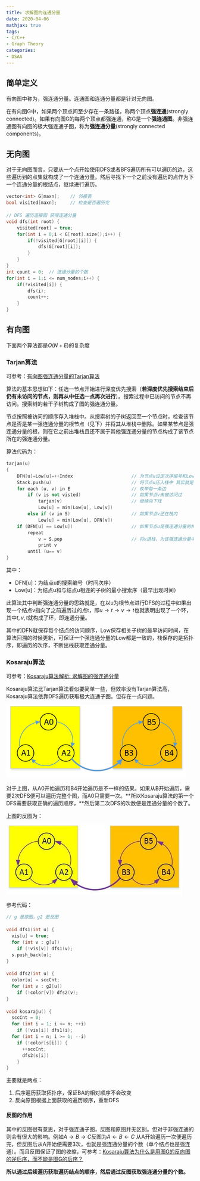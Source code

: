 ```yaml
---
title: 求解图的连通分量
date: 2020-04-06
mathjax: true
tags:
- C/C++
- Graph Theory
categories:
- DSAA
---
```


## 简单定义

有向图中称为，强连通分量。连通图和连通分量都是针对无向图。

在有向图G中，如果两个顶点间至少存在一条路径，称两个顶点**强连通**(strongly connected)。如果有向图G的每两个顶点都强连通，称G是一个**强连通图**。非强连通图有向图的极大强连通子图，称为**强连通分量**(strongly connected components)。

<!-- more -->

## 无向图

对于无向图而言，只要从一个点开始使用DFS或者BFS遍历所有可以遍历的边，这些遍历到的点集就构成了一个连通分量。然后寻找下一个之前没有遍历的点作为下一个连通分量的根结点，继续进行遍历。

```cpp
vector<int> G[maxn];    // 邻接表
bool visited[maxn];     // 检查是否遍历完

// DFS 遍历连接图 获得连通分量
void dfs(int root) {
    visited[root] = true;
    for(int i = 0;i < G[root].size();i++) {
        if(!visited[G[root][i]]) {
            dfs(G[root][i]);
        }
    }
}
int count = 0;	// 连通分量的个数
for(int i = 1;i <= num_nodes;i++) {
    if(!visited[i]) {
        dfs(i);
        count++;
    }
}
```

## 有向图

下面两个算法都是$O(N+E)$的复杂度

### Tarjan算法

可参考：[有向图强连通分量的Tarjan算法](https://www.byvoid.com/zhs/blog/scc-tarjan)

算法的基本思想如下：任选一节点开始进行深度优先搜索（**若深度优先搜索结束后仍有未访问的节点，则再从中任选一点再次进行**）。搜索过程中已访问的节点不再访问。搜索树的若干子树构成了图的强连通分量。

节点按照被访问的顺序存入堆栈中。从搜索树的子树返回至一个节点时，检查该节点是否是某一强连通分量的根节点（见下）并将其从堆栈中删除。如果某节点是强连通分量的根，则在它之前出堆栈且还不属于其他强连通分量的节点构成了该节点所在的强连通分量。

算法代码为：

```cpp
tarjan(u)
{
    DFN[u]=Low[u]=++Index                      // 为节点u设定次序编号和Low初值
    Stack.push(u)                              // 将节点u压入栈中 其实就是保存拓扑序
    for each (u, v) in E                       // 枚举每一条边
        if (v is not visted)                   // 如果节点v未被访问过
            tarjan(v)                          // 继续向下找
            Low[u] = min(Low[u], Low[v])
        else if (v in S)                       // 如果节点v还在栈内
            Low[u] = min(Low[u], DFN[v])
    if (DFN[u] == Low[u])                      // 如果节点u是强连通分量的根
        repeat
            v = S.pop                          // 将v退栈，为该强连通分量中一个顶点
            print v
        until (u== v)
}
```

其中：

- DFN[u]：为结点u的搜索编号（时间次序）
- Low[u]：为结点u和与结点u相连的子树的最小搜索序（最早出现时间）

此算法其中判断强连通分量的思路就是，在以u为根节点进行DFS的过程中如果出现一个结点v指向了之前遍历过的点t，即$u \rightarrow t \rightarrow v \rightarrow t$也就表明出现了一个环，其中$t,v,t$就构成了环，即连通分量。

其中的DFN就保存每个结点的访问顺序，Low保存相关子树的最早访问时间，在算法回溯的时候更新，可保证一个强连通分量的Low都是一致的，栈保存的是拓扑序，即遍历的次序，不断出栈获取连通分量。

### Kosaraju算法

可参考：[Kosaraju算法解析: 求解图的强连通分量](https://www.cnblogs.com/nullzx/p/6437926.html)

Kosaraju算法比Tarjan算法看似要简单一些，但效率没有Tarjan算法高，Kosaraju算法依靠DFS遍历获取极大连通子图。但存在一点问题。

![](\assets\ArticleImg\2020\connected-components-1.png)

对于上图，从A0开始遍历和B4开始遍历是不一样的结果。如果从B开始遍历，需要2次DFS便可以遍历完整个图，而A0只需要一次。**所以Kosaraju算法的第一个DFS需要获取正确的遍历顺序，**然后第二次DFS的次数便是连通分量的个数了。

上图的反图为：

![](\assets\ArticleImg\2020\connected-components-2.jpg)

参考代码：

```cpp
// g 是原图，g2 是反图

void dfs1(int u) {
  vis[u] = true;
  for (int v : g[u])
    if (!vis[v]) dfs1(v);
  s.push_back(u);
}

void dfs2(int u) {
  color[u] = sccCnt;
  for (int v : g2[u])
    if (!color[v]) dfs2(v);
}

void kosaraju() {
  sccCnt = 0;
  for (int i = 1; i <= n; ++i)
    if (!vis[i]) dfs1(i);
  for (int i = n; i >= 1; --i)
    if (!color[s[i]]) {
      ++sccCnt;
      dfs2(s[i])
    }
}
```

主要就是两点：

1. 后序遍历获取拓扑序，保证BA的相对顺序不会改变
2. 反向原图根据上面获取的遍历顺序，重新DFS

#### 反图的作用

其中的反图很有意思，对于强连通子图，反图和原图并无区别。但对于非强连通的则会有很大的影响。例如$A \rightarrow B \rightarrow C$反图为$A \leftarrow B \leftarrow C$ 从A开始遍历一次便遍历完，但反图后从A开始便需要3次，也就是强连通分量的个数（单个结点也是强连通）。而且反图保证了图的收缩，可参考：[Kosaraju算法为什么是用图G的反向图的逆后序，而不能是图G的后序？](https://www.zhihu.com/question/265266923/answer/912239192)

**所以通过后续遍历获取遍历结点的顺序，然后通过反图获取强连通分量的个数。**

